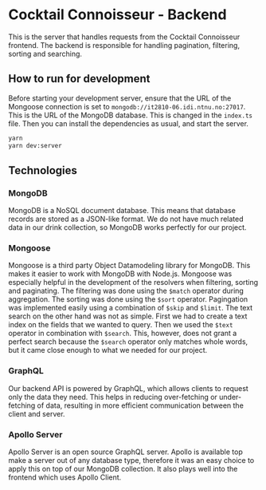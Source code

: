 # Cocktail Connoisseur - Backend

This is the server that handles requests from the Cocktail Connoisseur frontend. The backend is responsible for handling pagination, filtering, sorting and searching.

## How to run for development

Before starting your development server, ensure that the URL of the Mongoose connection is set to `mongodb://it2810-06.idi.ntnu.no:27017`. This is the URL of the MongoDB database. This is changed in the `index.ts` file. Then you can install the dependencies as usual, and start the server.

```bash
yarn
yarn dev:server
```

## Technologies

### MongoDB

MongoDB is a NoSQL document database. This means that database records are stored as a JSON-like format. We do not have much related data in our drink collection, so MongoDB works perfectly for our project.

### Mongoose

Mongoose is a third party Object Datamodeling library for MongoDB. This makes it easier to work with MongoDB with Node.js. Mongoose was especially helpful in the development of the resolvers when filtering, sorting and paginating. The filtering was done using the `$match` operator during aggregation. The sorting was done using the `$sort` operator. Pagingation was implemented easily using a combination of `$skip` and `$limit`. The text search on the other hand was not as simple. First we had to create a text index on the fields that we wanted to query. Then we used the `$text` operator in combination with `$search`. This, however, does not grant a perfect search because the `$search` operator only matches whole words, but it came close enough to what we needed for our project.

### GraphQL

Our backend API is powered by GraphQL, which allows clients to request only the data they need. This helps in reducing over-fetching or under-fetching of data, resulting in more efficient communication between the client and server.

### Apollo Server

Apollo Server is an open source GraphQL server. Apollo is available top make a server out of any database type, therefore it was an easy choice to apply this on top of our MongoDB collection. It also plays well into the frontend which uses Apollo Client.
